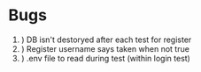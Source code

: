 # Bugs

1. ) DB isn't destoryed after each test for register
2. ) Register username says taken when not true
3. ) .env file to read during test (within login test)
